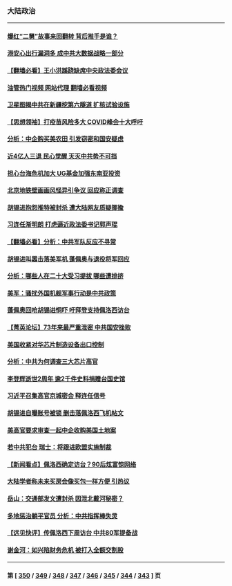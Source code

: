 ### 大陆政治
---
#### [爆红“二舅”故事来回翻转 背后推手是谁？](../../pages/ncid277/n13793050.md?08011645) 
#### [港安心出行漏洞多 成中共大数据战略一部分](../../pages/ncid277/n13793044.md?08011645) 
#### [【翻墙必看】王小洪蹊跷缺席中央政法委会议](../../pages/ncid277/n13792839.md?08011645) 
#### [油管热门视频 网站代理 翻墙必看视频](http://209.222.30.114:81/youtube.html?08011645)
#### [卫星图揭中共在新疆挖第六隧道 扩核试验设施](../../pages/ncid277/n13792851.md?08011645) 
#### [【思想领袖】打疫苗风险多大 COVID峰会十大呼吁](../../pages/ncid277/n13779406.md?08011645) 
#### [分析：中企购买美农田 引发窃密和国安疑虑](../../pages/ncid277/n13792341.md?08011645) 
#### [近4亿人三退 民心觉醒 天灭中共势不可挡](../../pages/ncid277/n13792452.md?08011645) 
#### [担心台海危机加大 UG基金加强东南亚投资](../../pages/ncid277/n13792684.md?08011645) 
#### [北京地铁壁画画风怪异引争议 回应称正调查](../../pages/ncid277/n13792543.md?08011645) 
#### [胡锡进抱怨推特被封杀 遭大陆网友质疑揶揄](../../pages/ncid277/n13792616.md?08011645) 
#### [习连任渐明朗 打虎逼近政法委书记郭声琨](../../pages/ncid277/n13792541.md?08011645) 
#### [【翻墙必看】分析：中共军队反应不寻常](../../pages/ncid277/n13792492.md?08011645) 
#### [胡锡进叫嚣击落美军机 蓬佩奥与退役将军回应](../../pages/ncid277/n13792323.md?08011645) 
#### [分析：哪些人在二十大受习提拔 哪些遭排挤](../../pages/ncid277/n13792431.md?08011645) 
#### [美军：骚扰外国机舰军事行动是中共政策](../../pages/ncid277/n13791118.md?08011645) 
#### [蓬佩奥回呛胡锡进恫吓 吁拜登支持佩洛西访台](../../pages/ncid277/n13792406.md?08011645) 
#### [【菁英论坛】73年来最严重泄密 中共国安挫败](../../pages/ncid277/n13792398.md?08011645) 
#### [美国收紧对华芯片制造设备出口控制](../../pages/ncid277/n13792386.md?08011645) 
#### [分析：中共为何调查三大芯片高官](../../pages/ncid277/n13792313.md?08011645) 
#### [李登辉逝世2周年 逾2千件史料捐赠台国史馆](../../pages/ncid277/n13792276.md?08011645) 
#### [习近平召集高官京城密会 释连任信号](../../pages/ncid277/n13792361.md?08011645) 
#### [胡锡进自曝账号被锁 删击落佩洛西飞机帖文](../../pages/ncid277/n13792300.md?08011645) 
#### [美高官要求审查一起中企收购美国土地案](../../pages/ncid277/n13792327.md?08011645) 
#### [若中共犯台 瑞士：将跟进欧盟实施制裁](../../pages/ncid277/n13792252.md?08011645) 
#### [【新闻看点】佩洛西确定访台？90后炫富惊网络](../../pages/ncid277/n13791709.md?08011645) 
#### [大陆学者称未来买房会像买包一样方便 引热议](../../pages/ncid277/n13792227.md?08011645) 
#### [岳山：交通部发文遭封杀 因泄北戴河秘密？](../../pages/ncid277/n13792157.md?08011645) 
#### [多地惩治躺平官员 分析：中共指挥棒失灵](../../pages/ncid277/n13792195.md?08011645) 
#### [【远见快评】传佩洛西下周访台 中共80军提备战](../../pages/ncid277/n13791956.md?08011645) 
#### [谢金河：如兴陷财务危机 被打入全额交割股](../../pages/ncid277/n13792022.md?08011645) 

---
#### 第 [ [350](./350.md?08011645) / [349](./349.md?08011645) / [348](./348.md?08011645) / [347](./347.md?08011645) / [346](./346.md?08011645) / [345](./345.md?08011645) / [344](./344.md?08011645) / [343](./343.md?08011645) ] 页
